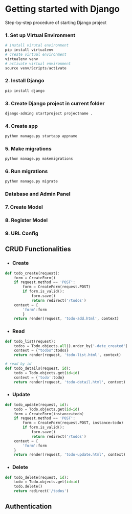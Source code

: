# Getting started with Django
Step-by-step procedure of starting Django project

### 1. Set up Virtual Environment
```python
# install virutal environment
pip install virtualenv
# create virtual environment 
virtualenv venv
# activate virtual environment
source venv/Scripts/activate
```
### 2. Install Django
```python
pip install django
```
### 3. Create Django project in current folder
```python
django-adming startproject projectname .
```
### 4. Create app
```python
python manage.py startapp appname
```
### 5. Make migrations
```python
python manage.py makemigrations
```
### 6. Run migrations
```python
python manage.py migrate
```
### Database and Admin Panel
### 7. Create Model
### 8. Register Model
### 9. URL Config

## CRUD Functionalities

* ### **Create**
```python
def todo_create(request):
    form = CreateForm()
    if request.method == 'POST':
        form = CreateForm(request.POST)
        if form.is_valid():
            form.save()
            return redirect('/todos')
    context = {
        'form':form
        }
    return render(request, 'todo-add.html', context)
```

* ### **Read**
```python
def todo_list(request):
    todos = Todo.objects.all().order_by('-date_created')
    context = {"todos":todos}
    return render(request, 'todo-list.html', context)

# read by id
def todo_details(request, id):
    todo = Todo.objects.get(id=id)
    context = {'todo':todo}
    return render(request, 'todo-detail.html', context)
```
* ### **Update**
```python
def todo_update(request, id):
    todo = Todo.objects.get(id=id)
    form = CreateForm(instance=todo)
    if request.method == 'POST':
        form = CreateForm(request.POST, instance=todo)
        if form.is_valid():
            form.save()
            return redirect('/todos')
    context = {
        'form':form
    }
    return render(request, 'todo-update.html', context)
```

* ### **Delete**
```python
def todo_delete(request, id):
    todo = Todo.objects.get(id=id)
    todo.delete()
    return redirect('/todos')
```

## Authentication